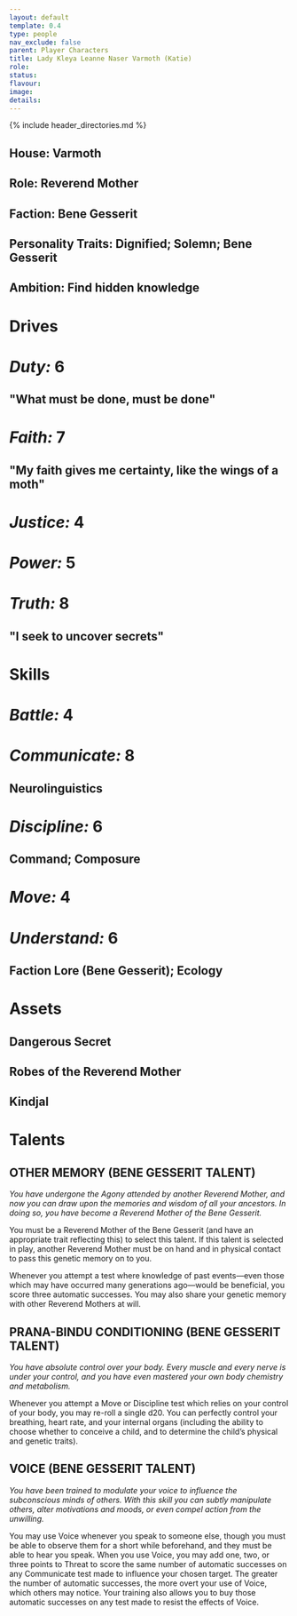 ```yaml
---
layout: default
template: 0.4
type: people
nav_exclude: false
parent: Player Characters
title: Lady Kleya Leanne Naser Varmoth (Katie)
role: 
status: 
flavour: 
image: 
details:
---
```

{% include header_directories.md %}  
## **House:** Varmoth  
## **Role:** Reverend Mother  
## **Faction:** Bene Gesserit  
## **Personality Traits:** Dignified; Solemn; Bene Gesserit  
## **Ambition:** Find hidden knowledge  

# **Drives**   
# ***Duty:*** 6  
## **"What must be done, must be done"**  
# ***Faith:*** 7  
## **"My faith gives me certainty, like the wings of a moth"**  
# ***Justice:*** 4  
# ***Power:*** 5   
# ***Truth:*** 8  
## **"I seek to uncover secrets"**   


# **Skills**  
# ***Battle:*** 4  
# ***Communicate:*** 8  
## **Neurolinguistics**  
# ***Discipline:*** 6  
## **Command; Composure**  
# ***Move:*** 4  
# ***Understand:*** 6  
## **Faction Lore (Bene Gesserit); Ecology**  

# **Assets**  
## **Dangerous Secret**  
## **Robes of the Reverend Mother**  
## **Kindjal**  

# **Talents**  

## **OTHER MEMORY (BENE GESSERIT TALENT)**  
*You have undergone the Agony attended by another
Reverend Mother, and now you can draw upon the memories and wisdom of all your ancestors. In doing so, you
have become a Reverend Mother of the Bene Gesserit.*  

You must be a Reverend Mother of the Bene Gesserit
(and have an appropriate trait reflecting this) to select
this talent. If this talent is selected in play, another Reverend Mother must be on hand and in physical contact
to pass this genetic memory on to you.  

Whenever you attempt a test where knowledge of past
events—even those which may have occurred many
generations ago—would be beneficial, you score three
automatic successes. You may also share your genetic
memory with other Reverend Mothers at will.  

## **PRANA-BINDU CONDITIONING (BENE GESSERIT TALENT)**  
*You have absolute control over your body. Every muscle
and every nerve is under your control, and you have even
mastered your own body chemistry and metabolism.*  

Whenever you attempt a Move or Discipline test which
relies on your control of your body, you may re-roll a
single d20. You can perfectly control your breathing,
heart rate, and your internal organs (including the ability
to choose whether to conceive a child, and to determine the child’s physical and genetic traits).  

## **VOICE (BENE GESSERIT TALENT)**  
*You have been trained to modulate your voice to influence the subconscious minds of others. With this skill
you can subtly manipulate others, alter motivations and
moods, or even compel action from the unwilling.*  

You may use Voice whenever you speak to someone
else, though you must be able to observe them for a
short while beforehand, and they must be able to hear
you speak. When you use Voice, you may add one, two,
or three points to Threat to score the same number of
automatic successes on any Communicate test made to
influence your chosen target. The greater the number of
automatic successes, the more overt your use of Voice,
which others may notice. Your training also allows you
to buy those automatic successes on any test made to
resist the effects of Voice.  







